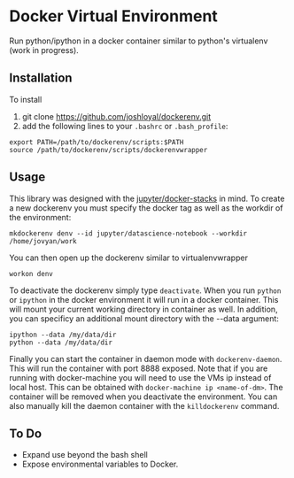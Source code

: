 Docker Virtual Environment
==========================
Run python/ipython in a docker container similar to python's virtualenv  (work in progress).

Installation
------------
To install

1. git clone https://github.com/joshloyal/dockerenv.git
2. add the following lines to your `.bashrc` or `.bash_profile`:
```
export PATH=/path/to/dockerenv/scripts:$PATH
source /path/to/dockerenv/scripts/dockerenvwrapper
```

Usage
-----
This library was designed with the [jupyter/docker-stacks](https://github.com/jupyter/docker-stacks) in mind.
To create a new dockerenv you must specify the docker tag as well as the workdir of the environment:
```
mkdockerenv denv --id jupyter/datascience-notebook --workdir /home/jovyan/work
```
You can then open up the dockerenv similar to virtualenvwrapper
```
workon denv
```
To deactivate the dockerenv simply type `deactivate`. When you run `python` or `ipython` in the docker environment
it will run in a docker container. This will mount your current working directory in container as well. In addition,
you can specificy an additional mount directory with the --data argument:
```
ipython --data /my/data/dir
python --data /my/data/dir
```

Finally you can start the container in daemon mode with `dockerenv-daemon`. This will run the container with port 8888 exposed.
Note that if you are running with docker-machine you will need to use the VMs ip instead of local host. This can be obtained with
`docker-machine ip <name-of-dm>`. The container will be removed when you deactivate the environment. You can also manually kill the
daemon container with the `killdockerenv` command.

To Do
-----
* Expand use beyond the bash shell
* Expose environmental variables to Docker.
